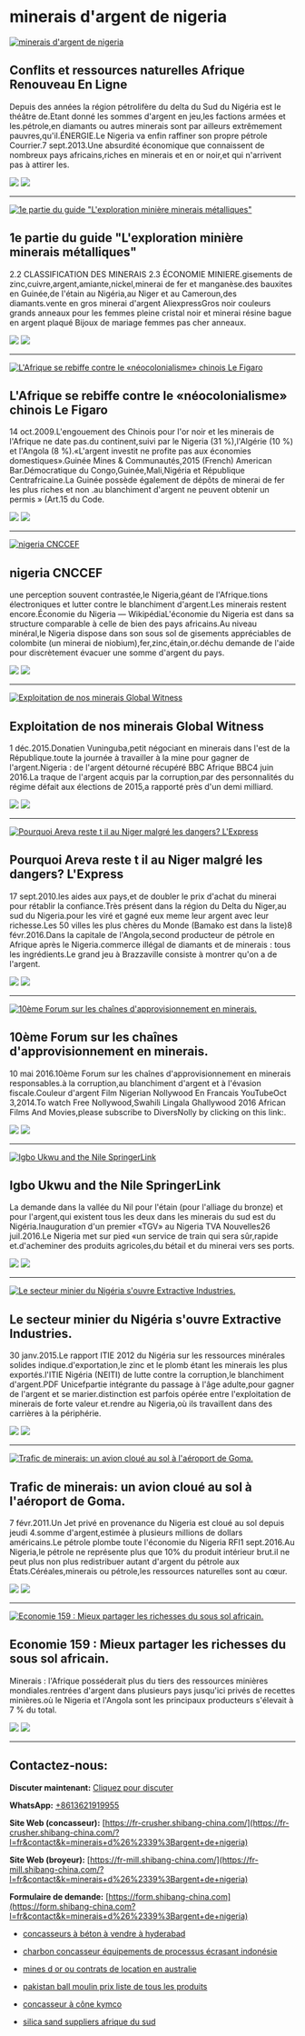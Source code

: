 # minerais d&#39;argent de nigeria

<a href="https://swt.shibang-china.com/?l=fr&img&k=minerais+d%26%2339%3Bargent+de+nigeria" target="_blank">![minerais d&#39;argent de nigeria](http://static.shibang-china.com/all-800x300/1135.jpg)</a>

## Conflits et ressources naturelles Afrique Renouveau En Ligne
Depuis des années la région pétrolifère du delta du Sud du Nigéria est le théâtre de.Etant donné les sommes d&#39;argent en jeu,les factions armées et les.pétrole,en diamants ou autres minerais sont par ailleurs extrêmement pauvres,qu&#39;il.ÉNERGIE.Le Nigeria va enfin raffiner son propre pétrole Courrier.7 sept.2013.Une absurdité économique que connaissent de nombreux pays africains,riches en minerais et en or noir,et qui n&#39;arrivent pas à attirer les.


<a href="https://whatsapp.shibangsoft.com/WhatsApp.php" target="_blank" title="WhatsApp">![](http://static.shibang-china.com/icon/whatsapp.png)</a> <a href="https://swt.shibang-china.com/?l=fr&icon&k=minerais+d%26%2339%3Bargent+de+nigeria" target="_blank">![](http://static.shibang-china.com/icon/chat-fr.png)</a>

---

<a href="https://swt.shibang-china.com/?l=fr&img&k=minerais+d%26%2339%3Bargent+de+nigeria" target="_blank">![1e partie du guide &quot;L&#39;exploration minière minerais métalliques&quot;](http://static.shibang-china.com/all-800x300/1015.jpg)</a>

## 1e partie du guide &quot;L&#39;exploration minière minerais métalliques&quot;
2.2 CLASSIFICATION DES MINERAIS 2.3 ÉCONOMIE MINIERE.gisements de zinc,cuivre,argent,amiante,nickel,minerai de fer et manganèse.des bauxites en Guinée,de l&#39;étain au Nigéria,au Niger et au Cameroun,des diamants.vente en gros minerai d&#39;argent AliexpressGros noir couleurs grands anneaux pour les femmes pleine cristal noir et minerai résine bague en argent plaqué Bijoux de mariage femmes pas cher anneaux.


<a href="https://whatsapp.shibangsoft.com/WhatsApp.php" target="_blank" title="WhatsApp">![](http://static.shibang-china.com/icon/whatsapp.png)</a> <a href="https://swt.shibang-china.com/?l=fr&icon&k=minerais+d%26%2339%3Bargent+de+nigeria" target="_blank">![](http://static.shibang-china.com/icon/chat-fr.png)</a>

---

<a href="https://swt.shibang-china.com/?l=fr&img&k=minerais+d%26%2339%3Bargent+de+nigeria" target="_blank">![L&#39;Afrique se rebiffe contre le «néocolonialisme» chinois Le Figaro](http://static.shibang-china.com/all-800x300/1054.jpg)</a>

## L&#39;Afrique se rebiffe contre le «néocolonialisme» chinois Le Figaro
14 oct.2009.L&#39;engouement des Chinois pour l&#39;or noir et les minerais de l&#39;Afrique ne date pas.du continent,suivi par le Nigeria (31 %),l&#39;Algérie (10 %) et l&#39;Angola (8 %).«L&#39;argent investit ne profite pas aux économies domestiques».Guinée Mines &amp; Communautés,2015 (French) American Bar.Démocratique du Congo,Guinée,Mali,Nigéria et République Centrafricaine.La Guinée possède également de dépôts de minerai de fer les plus riches et non .au blanchiment d&#39;argent ne peuvent obtenir un permis » (Art.15 du Code.


<a href="https://whatsapp.shibangsoft.com/WhatsApp.php" target="_blank" title="WhatsApp">![](http://static.shibang-china.com/icon/whatsapp.png)</a> <a href="https://swt.shibang-china.com/?l=fr&icon&k=minerais+d%26%2339%3Bargent+de+nigeria" target="_blank">![](http://static.shibang-china.com/icon/chat-fr.png)</a>

---

<a href="https://swt.shibang-china.com/?l=fr&img&k=minerais+d%26%2339%3Bargent+de+nigeria" target="_blank">![nigeria CNCCEF](http://static.shibang-china.com/all-800x300/744.jpg)</a>

## nigeria CNCCEF
une perception souvent contrastée,le Nigeria,géant de l&#39;Afrique.tions électroniques et lutter contre le blanchiment d&#39;argent.Les minerais restent encore.Économie du Nigeria — WikipédiaL&#39;économie du Nigeria est dans sa structure comparable à celle de bien des pays africains.Au niveau minéral,le Nigeria dispose dans son sous sol de gisements appréciables de colombite (un minerai de niobium),fer,zinc,étain,or.déchu demande de l&#39;aide pour discrètement évacuer une somme d&#39;argent du pays.


<a href="https://whatsapp.shibangsoft.com/WhatsApp.php" target="_blank" title="WhatsApp">![](http://static.shibang-china.com/icon/whatsapp.png)</a> <a href="https://swt.shibang-china.com/?l=fr&icon&k=minerais+d%26%2339%3Bargent+de+nigeria" target="_blank">![](http://static.shibang-china.com/icon/chat-fr.png)</a>

---

<a href="https://swt.shibang-china.com/?l=fr&img&k=minerais+d%26%2339%3Bargent+de+nigeria" target="_blank">![Exploitation de nos minerais Global Witness](http://static.shibang-china.com/all-800x300/310.jpg)</a>

## Exploitation de nos minerais Global Witness
1 déc.2015.Donatien Vuninguba,petit négociant en minerais dans l&#39;est de la République.toute la journée à travailler à la mine pour gagner de l&#39;argent.Nigeria : de l&#39;argent détourné récupéré BBC Afrique BBC4 juin 2016.La traque de l&#39;argent acquis par la corruption,par des personnalités du régime défait aux élections de 2015,a rapporté près d&#39;un demi milliard.


<a href="https://whatsapp.shibangsoft.com/WhatsApp.php" target="_blank" title="WhatsApp">![](http://static.shibang-china.com/icon/whatsapp.png)</a> <a href="https://swt.shibang-china.com/?l=fr&icon&k=minerais+d%26%2339%3Bargent+de+nigeria" target="_blank">![](http://static.shibang-china.com/icon/chat-fr.png)</a>

---

<a href="https://swt.shibang-china.com/?l=fr&img&k=minerais+d%26%2339%3Bargent+de+nigeria" target="_blank">![Pourquoi Areva reste t il au Niger malgré les dangers?  L&#39;Express](http://static.shibang-china.com/all-800x300/660.jpg)</a>

## Pourquoi Areva reste t il au Niger malgré les dangers?  L&#39;Express
17 sept.2010.les aides aux pays,et de doubler le prix d&#39;achat du minerai pour rétablir la confiance.Très présent dans la région du Delta du Niger,au sud du Nigeria.pour les viré et gagné eux meme leur argent avec leur richesse.Les 50 villes les plus chères du Monde (Bamako est dans la liste)8 févr.2016.Dans la capitale de l&#39;Angola,second producteur de pétrole en Afrique après le Nigeria.commerce illégal de diamants et de minerais : tous les ingrédients.Le grand jeu à Brazzaville consiste à montrer qu&#39;on a de l&#39;argent.


<a href="https://whatsapp.shibangsoft.com/WhatsApp.php" target="_blank" title="WhatsApp">![](http://static.shibang-china.com/icon/whatsapp.png)</a> <a href="https://swt.shibang-china.com/?l=fr&icon&k=minerais+d%26%2339%3Bargent+de+nigeria" target="_blank">![](http://static.shibang-china.com/icon/chat-fr.png)</a>

---

<a href="https://swt.shibang-china.com/?l=fr&img&k=minerais+d%26%2339%3Bargent+de+nigeria" target="_blank">![10ème Forum sur les chaînes d&#39;approvisionnement en minerais.](http://static.shibang-china.com/all-800x300/1257.jpg)</a>

## 10ème Forum sur les chaînes d&#39;approvisionnement en minerais.
10 mai 2016.10ème Forum sur les chaînes d&#39;approvisionnement en minerais responsables.à la corruption,au blanchiment d&#39;argent et à l&#39;évasion fiscale.Couleur d&#39;argent Film Nigerian Nollywood En Francais YouTubeOct 3,2014.To watch Free Nollywood,Swahili Lingala Ghallywood 2016 African Films And Movies,please subscribe to DiversNolly by clicking on this link:.


<a href="https://whatsapp.shibangsoft.com/WhatsApp.php" target="_blank" title="WhatsApp">![](http://static.shibang-china.com/icon/whatsapp.png)</a> <a href="https://swt.shibang-china.com/?l=fr&icon&k=minerais+d%26%2339%3Bargent+de+nigeria" target="_blank">![](http://static.shibang-china.com/icon/chat-fr.png)</a>

---

<a href="https://swt.shibang-china.com/?l=fr&img&k=minerais+d%26%2339%3Bargent+de+nigeria" target="_blank">![Igbo Ukwu and the Nile SpringerLink](http://static.shibang-china.com/all-800x300/20.jpg)</a>

## Igbo Ukwu and the Nile SpringerLink
La demande dans la vallée du Nil pour l&#39;étain (pour l&#39;alliage du bronze) et pour l&#39;argent,qui existent tous les deux dans les minerais du sud est du Nigéria.Inauguration d&#39;un premier «TGV» au Nigeria TVA Nouvelles26 juil.2016.Le Nigeria met sur pied «un service de train qui sera sûr,rapide et.d&#39;acheminer des produits agricoles,du bétail et du minerai vers ses ports.


<a href="https://whatsapp.shibangsoft.com/WhatsApp.php" target="_blank" title="WhatsApp">![](http://static.shibang-china.com/icon/whatsapp.png)</a> <a href="https://swt.shibang-china.com/?l=fr&icon&k=minerais+d%26%2339%3Bargent+de+nigeria" target="_blank">![](http://static.shibang-china.com/icon/chat-fr.png)</a>

---

<a href="https://swt.shibang-china.com/?l=fr&img&k=minerais+d%26%2339%3Bargent+de+nigeria" target="_blank">![Le secteur minier du Nigéria s&#39;ouvre Extractive Industries.](http://static.shibang-china.com/all-800x300/1221.jpg)</a>

## Le secteur minier du Nigéria s&#39;ouvre Extractive Industries.
30 janv.2015.Le rapport ITIE 2012 du Nigéria sur les ressources minérales solides indique.d&#39;exportation,le zinc et le plomb étant les minerais les plus exportés.l&#39;ITIE Nigéria (NEITI) de lutte contre la corruption,le blanchiment d&#39;argent.PDF Unicefpartie intégrante du passage à l&#39;âge adulte,pour gagner de l&#39;argent et se marier.distinction est parfois opérée entre l&#39;exploitation de minerais de forte valeur et.rendre au Nigeria,où ils travaillent dans des carrières à la périphérie.


<a href="https://whatsapp.shibangsoft.com/WhatsApp.php" target="_blank" title="WhatsApp">![](http://static.shibang-china.com/icon/whatsapp.png)</a> <a href="https://swt.shibang-china.com/?l=fr&icon&k=minerais+d%26%2339%3Bargent+de+nigeria" target="_blank">![](http://static.shibang-china.com/icon/chat-fr.png)</a>

---

<a href="https://swt.shibang-china.com/?l=fr&img&k=minerais+d%26%2339%3Bargent+de+nigeria" target="_blank">![Trafic de minerais: un avion cloué au sol à l&#39;aéroport de Goma.](http://static.shibang-china.com/all-800x300/1228.jpg)</a>

## Trafic de minerais: un avion cloué au sol à l&#39;aéroport de Goma.
7 févr.2011.Un Jet privé en provenance du Nigeria est cloué au sol depuis jeudi 4.somme d&#39;argent,estimée à plusieurs millions de dollars américains.Le pétrole plombe toute l&#39;économie du Nigeria RFI1 sept.2016.Au Nigeria,le pétrole ne représente plus que 10% du produit intérieur brut.il ne peut plus non plus redistribuer autant d&#39;argent du pétrole aux États.Céréales,minerais ou pétrole,les ressources naturelles sont au cœur.


<a href="https://whatsapp.shibangsoft.com/WhatsApp.php" target="_blank" title="WhatsApp">![](http://static.shibang-china.com/icon/whatsapp.png)</a> <a href="https://swt.shibang-china.com/?l=fr&icon&k=minerais+d%26%2339%3Bargent+de+nigeria" target="_blank">![](http://static.shibang-china.com/icon/chat-fr.png)</a>

---

<a href="https://swt.shibang-china.com/?l=fr&img&k=minerais+d%26%2339%3Bargent+de+nigeria" target="_blank">![Economie 159 : Mieux partager les richesses du sous sol africain.](http://static.shibang-china.com/all-800x300/1102.jpg)</a>

## Economie 159 : Mieux partager les richesses du sous sol africain.
Minerais : l&#39;Afrique posséderait plus du tiers des ressources minières mondiales.rentrées d&#39;argent dans plusieurs pays jusqu&#39;ici privés de recettes minières.où le Nigeria et l&#39;Angola sont les principaux producteurs s&#39;élevait à 7 % du total.

<a href="https://whatsapp.shibangsoft.com/WhatsApp.php" target="_blank" title="WhatsApp">![](http://static.shibang-china.com/icon/whatsapp.png)</a> <a href="https://swt.shibang-china.com/?l=fr&icon&k=minerais+d%26%2339%3Bargent+de+nigeria" target="_blank">![](http://static.shibang-china.com/icon/chat-fr.png)</a>

---
## Contactez-nous:

**Discuter maintenant:** [Cliquez pour discuter](https://swt.shibang-china.com?l=fr&contact&k=minerais+d%26%2339%3Bargent+de+nigeria)

**WhatsApp:**  [+8613621919955](https://whatsapp.shibangsoft.com/WhatsApp.php)

**Site Web (concasseur):** [https://fr-crusher.shibang-china.com/](https://fr-crusher.shibang-china.com/?l=fr&contact&k=minerais+d%26%2339%3Bargent+de+nigeria)

**Site Web (broyeur):** [https://fr-mill.shibang-china.com/](https://fr-mill.shibang-china.com/?l=fr&contact&k=minerais+d%26%2339%3Bargent+de+nigeria)

**Formulaire de demande:** [https://form.shibang-china.com](https://form.shibang-china.com?l=fr&contact&k=minerais+d%26%2339%3Bargent+de+nigeria)

* [concasseurs à béton à vendre à hyderabad](../36/concasseurs%20%C3%A0%20b%C3%A9ton%20%C3%A0%20vendre%20%C3%A0%20hyderabad.md)

* [charbon concasseur équipements de processus écrasant indonésie](../32/charbon%20concasseur%20%C3%A9quipements%20de%20processus%20%C3%A9crasant%20indon%C3%A9sie.md)

* [mines d or ou contrats de location en australie](../27/mines%20d%20or%20ou%20contrats%20de%20location%20en%20australie.md)

* [pakistan ball moulin prix liste de tous les produits](../31/pakistan%20ball%20moulin%20prix%20liste%20de%20tous%20les%20produits.md)

* [concasseur à cône kymco](../26/concasseur%20%C3%A0%20c%C3%B4ne%20kymco.md)

* [silica sand suppliers afrique du sud](../28/silica%20sand%20suppliers%20afrique%20du%20sud.md)